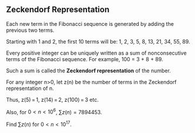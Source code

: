 ## Zeckendorf Representation

Each new term in the Fibonacci sequence is generated by adding the previous two terms.

Starting with $1$ and $2$, the first $10$ terms will be: $1$, $2$, $3$, $5$, $8$, $13$, $21$, $34$, $55$, $89$.

Every positive integer can be uniquely written as a sum of nonconsecutive terms of the Fibonacci sequence. For example, $100$ = $3$ + $8$ + $89$.

Such a sum is called the **Zeckendorf representation** of the number.

For any integer n>$0$, let z(n) be the number of terms in the Zeckendorf representation of n.

Thus, z($5$) = $1$, z($14$) = $2$, z($100$) = $3$ etc.

Also, for $0<n<10^6$, $\sum z(n) = 7894453$.

Find $\sum z(n)$ for $0<n<10^{17}$.
